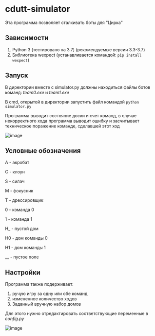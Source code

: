 # cdutt-simulator

Эта программа позволяет сталкивать боты для "Цирка"

Зависимости
-----------

1. Python 3 (тестировано на 3.7) (рекомендуемые версии 3.3-3.7)
2. Библиотека wexpect (устанавливается командой: ```pip install wexpect```)



Запуск
------
В директории вместе с simulator.py должны находиться файлы ботов команд: *team0.exe* и *team1.exe*

В cmd, открытой в директории запустить файл командой ```python simulator.py```

Программа выводит состояние доски и счет команд, в случае некорректного хода программа выводит ошибку и засчитывает техническое поражение команде, сделавшей этот ход

![image](https://user-images.githubusercontent.com/64229743/115419390-f5a81600-a202-11eb-9f91-40a695e5611a.png)


Условные обозначения
--
A  - акробат

C  - клоун

S  - силач

M  - фокусник

T  - дрессировщик


0  - команда 0

1  - команда 1

H_ - пустой дом

H0 - дом команды 0

H1 - дом команды 1

__ - пустое поле




Настройки
---------

Программа также подерживает:
1. ручую игру за одну или обе команд
2. измененное количество ходов
3. Заданный вручную набор домов

Для этого нужно отредактировать соответствующие переменные в *config.py*

![image](https://user-images.githubusercontent.com/64229743/115419128-bed20000-a202-11eb-80d3-5a545b54df4f.png)
